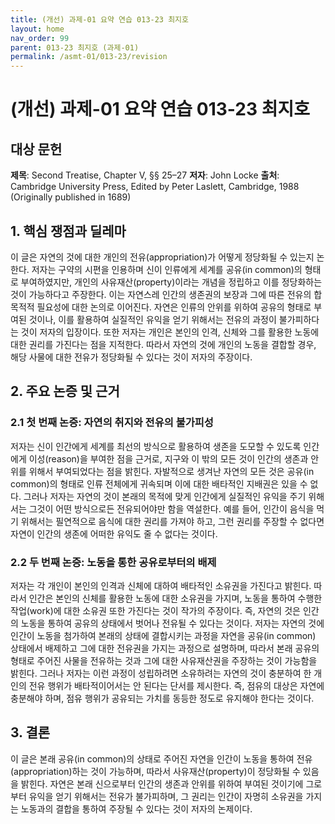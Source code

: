 ```yaml
---
title: (개선) 과제-01 요약 연습 013-23 최지호
layout: home
nav_order: 99
parent: 013-23 최지호 (과제-01)
permalink: /asmt-01/013-23/revision
---
```


# (개선) 과제-01 요약 연습 013-23 최지호 


## 대상 문헌
**제목**: Second Treatise, Chapter V, §§ 25–27
**저자**: John Locke
**출처**: Cambridge University Press, Edited by Peter Laslett, Cambridge, 1988 (Originally published in 1689) 

## 1. 핵심 쟁점과 딜레마  
이 글은 자연의 것에 대한 개인의 전유(appropriation)가 어떻게 정당화될 수 있는지 논한다. 저자는 구약의 시편을 인용하며 신이 인류에게 세계를 공유(in common)의 형태로 부여하였지만, 개인의 사유재산(property)이라는 개념을 정립하고 이를 정당화하는 것이 가능하다고 주장한다. 이는 자연스레 인간의 생존권의 보장과 그에 따른 전유의 합목적적 필요성에 대한 논의로 이어진다. 자연은 인류의 안위를 위하여 공유의 형태로 부여된 것이나, 이를 활용하여 실질적인 유익을 얻기 위해서는 전유의 과정이 불가피하다는 것이 저자의 입장이다. 또한 저자는 개인은 본인의 인격, 신체와 그를 활용한 노동에 대한 권리를 가진다는 점을 지적한다. 따라서 자연의 것에 개인의 노동을 결합할 경우, 해당 사물에 대한 전유가 정당화될 수 있다는 것이 저자의 주장이다.


## 2. 주요 논증 및 근거  

### 2.1 첫 번째 논증: 자연의 취지와 전유의 불가피성
저자는 신이 인간에게 세계를 최선의 방식으로 활용하여 생존을 도모할 수 있도록 인간에게 이성(reason)을 부여한 점을 근거로, 지구와 이 밖의 모든 것이 인간의 생존과 안위를 위해서 부여되었다는 점을 밝힌다. 자발적으로 생겨난 자연의 모든 것은 공유(in common)의 형태로 인류 전체에게 귀속되며 이에 대한 배타적인 지배권은 있을 수 없다. 그러나 저자는 자연의 것이 본래의 목적에 맞게 인간에게 실질적인 유익을 주기 위해서는 그것이 어떤 방식으로든 전유되어야만 함을 역설한다. 예를 들어, 인간이 음식을 먹기 위해서는 필연적으로 음식에 대한 권리를 가져야 하고, 그런 권리를 주장할 수 없다면 자연이 인간의 생존에 어떠한 유익도 줄 수 없다는 것이다. 


### 2.2 두 번째 논증: 노동을 통한 공유로부터의 배제
저자는 각 개인이 본인의 인격과 신체에 대하여 배타적인 소유권을 가진다고 밝힌다. 따라서 인간은 본인의 신체를 활용한 노동에 대한 소유권을 가지며, 노동을 통하여 수행한 작업(work)에 대한 소유권 또한 가진다는 것이 작가의 주장이다. 즉, 자연의 것은 인간의 노동을 통하여 공유의 상태에서 벗어나 전유될 수 있다는 것이다. 저자는 자연의 것에 인간이 노동을 첨가하여 본래의 상태에 결합시키는 과정을 자연을 공유(in common) 상태에서 배제하고 그에 대한 전유권을 가지는 과정으로 설명하며, 따라서 본래 공유의 형태로 주어진 사물을 전유하는 것과 그에 대한 사유재산권을 주장하는 것이 가능함을 밝힌다. 그러나 저자는 이런 과정이 성립하려면 소유하려는 자연의 것이 충분하여 한 개인의 전유 행위가 배타적이어서는 안 된다는 단서를 제시한다. 즉, 점유의 대상은 자연에 충분해야 하며, 점유 행위가 공유되는 가치를 동등한 정도로 유지해야 한다는 것이다.


## 3. 결론  
이 글은 본래 공유(in common)의 상태로 주어진 자연을 인간이 노동을 통하여 전유(appropriation)하는 것이 가능하며, 따라서 사유재산(property)이 정당화될 수 있음을 밝힌다. 자연은 본래 신으로부터 인간의 생존과 안위를 위하여 부여된 것이기에 그로부터 유익을 얻기 위해서는 전유가 불가피하며, 그 권리는 인간이 자명히 소유권을 가지는 노동과의 결합을 통하여 주장될 수 있다는 것이 저자의 논제이다. 
